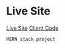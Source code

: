 # Live Site
[Live Site](https://handyman-repairs.web.app/)
[Client Code](https://github.com/mutasimifaz/HandyMan-client)

`MERN stack project`

